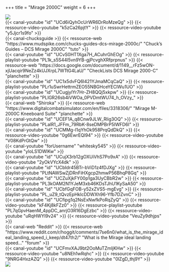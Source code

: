 +++
title = "Mirage 2000C"
weight = 6
+++

<img src=/apprentissage/m2k_soleil.png class=decoration />

<div class="contenu"> <!-- le hangar de Sklang //-->
{{< canal-youtube "id" "UCd6iQyhOcUrWR6DrRoMzeQg" >}}
{{< ressource-video-youtube "k5zCa26pjtY" >}}
{{< ressource-video-youtube "y5Jjcr1s9fo" >}}
</div>

<div class="contenu"> <!-- Chuck's guide //-->
{{< canal-chucksguide >}}
{{< ressource-web "https://www.mudspike.com/chucks-guides-dcs-mirage-2000c/" "Chuck’s Guides – DCS Mirage 2000C" "tuto" >}}
</div>

<div class="contenu de_qualite"> <!-- Dilixo //-->
{{< canal-youtube "id" "UCvS0HT1Xga7H_ACuhrGhEOg" >}}
{{< ressource-playlist-youtube "PL1k_s5S44l5vn9YB-gjPcvghXRfprpnus" >}}
{{< ressource-web "https://docs.google.com/document/d/1149__rFz5wON-xjUacqir9NeZz4kUJXrpL7WTtG4LaU/" "CheckLists DCS Mirage 2000-C" "planchette" >}}
</div>

<div class="contenu de_qualite"> <!-- Photun //-->
{{< canal-youtube "id" "UC1x5dvFQ6l421YJmaMCqCaQ" >}}
{{< ressource-playlist-youtube "PLr1uSwrHettrmZEO55NBGHceYEClWu1UO" >}}
</div>

<div class="contenu de_qualite"> <!-- Groupement de Chasse 22 //-->
{{< canal-youtube "id" "UCugjylYr7Hr-ZH8QQj5xkpw" >}}
{{< ressource-playlist-youtube "PLIGR26sb4iVWOa_0PVDmtWU74_h_OVzy_" >}}
</div>

<div class="contenu">
{{< canal-web "Shiroka" >}}
{{< ressource-web "https://www.digitalcombatsimulator.com/en/files/3318306/" "Mirage M-2000C Kneeboard Suite" "planchette" >}}
</div>

<div class="contenu"> <!-- Association VEAF //-->
{{< canal-youtube "id" "UCEF1A_q8Cnw9JLW_Rlig3OQ" >}}
{{< ressource-playlist-youtube "PLalR1_JFFm_79RbK-8seDMPBrP5IWFD6l" >}}
</div>

<div class="contenu"> <!-- Marco JTFF //-->
{{< canal-youtube "id" "UCMMg-l1qYhOk958PrqQdDkQ" >}}
{{< ressource-video-youtube "0g6EwrEQl94" >}}
{{< ressource-video-youtube "V08KdPrGtQw" >}}
</div>

<div class="contenu"> <!-- 131th Death Vipers //-->
{{< canal-youtube "forUsername" "whitesky545" >}}
{{< ressource-video-youtube "yloLS1DWlKw" >}}
</div>

<div class="contenu"> <!-- Wolf5 //-->
{{< canal-youtube "id" "UCujX3rb12gOXUiVhS7Po9xA" >}}
{{< ressource-video-youtube "2yOkVYcX4dk" >}}
</div>

<div class="contenu"> <!-- LESCARGO //-->
{{< canal-youtube "id" "UCbIdr45BTr-bViD1z4fDJXg" >}}
{{< ressource-playlist-youtube "PLtNAWSwZjDRnFiHXgcp2hmwP56BhqP8Gq" >}}
</div>

<div class="contenu"> <!-- Grim Reapers //-->
{{< canal-youtube "id" "UCZuXjkFY00p1ga3UyCBbR2w" >}}
{{< ressource-playlist-youtube "PL3kOAM2N1YJeM3xb46KDsTJhU1KySaA50" >}}
</div>

<div class="contenu"> <!-- Commander Steinsch //-->
{{< canal-youtube "id" "UCbfGqFOB-y52xZVS5-mgEvg" >}}
{{< ressource-playlist-youtube "PL_uZ9_tQvzEpHklcDDWXh96-Yfb7DZvnC" >}}
</div>

<div class="contenu"> <!-- TheSkyline35 //-->
{{< canal-youtube "id" "UCfipg1q2NsExNwfkPoRqZyQ" >}}
{{< ressource-video-youtube "kF4Kj8kFZz0" >}}
{{< ressource-playlist-youtube "PL7qGpvHaenM_4ppDC_anrjO3R16DgEzbc" >}}
{{< ressource-video-youtube "uRqHWYI9v24" >}}
{{< ressource-video-youtube "VeuZy9dhjps" >}}
</div>

<div class="contenu"> <!-- Reddit //-->
{{< canal-web "Reddit" >}}
{{< ressource-web "https://www.reddit.com/r/hoggit/comments/7se6n0/what_is_the_mirage_ideal_landing_speed_i_keep/dt47th2/" "What is the Mirage ideal landing speed..." "forum" >}}
</div>

<div class="contenu"> <!-- n8d0g //-->
{{< canal-youtube "id" "UCFmvXAJ9bt2OoMuTZmIjKHw" >}}
{{< ressource-video-youtube "u8NEh1wRqhc" >}}
{{< ressource-video-youtube "9NRG4HxzAZQ" >}}
{{< ressource-video-youtube "0lZgD_thj9Y" >}}
</div>

<img src=/apprentissage/m2k_pc.png class=decoration />

